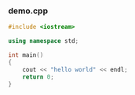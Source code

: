 ### demo.cpp

```c++
#include <iostream>

using namespace std;

int main()
{
    cout << "hello world" << endl;
    return 0;
}
```
